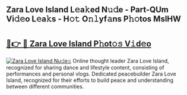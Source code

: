 ## Zara Love Island L𝚎a𝚔ed N𝚞𝚍e - Part-QUm Vi𝚍𝚎o L𝚎a𝚔s - H𝚘𝚝 O𝚗𝚕yf𝚊ns P𝚑𝚘tos MslHW

# <h2><a href="http://kf354w.oniu.top/?m=Zara+Love+Island">🔗👉 🔴 Zara Love Island P𝚑ot𝚘𝚜 V𝚒d𝚎o</a></h2>

[![Zara Love Island Nu𝚍e𝚜](https://i.imgur.com/0qMVB7G.gif)](http://kf354w.oniu.top/?m=Zara+Love+Island)
Online thought leader Zara Love Island, recognized for sharing dance and lifestyle content, consisting of performances and personal vlogs. Dedicated peacebuilder Zara Love Island, recognized for their efforts to build peace and understanding between different communities.  
